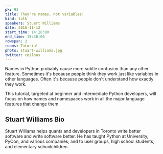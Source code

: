 ```yaml
---
pk: 93
title: They're names, not variables!
kind: talk
speakers: Stuart Williams
date: 2016-11-12
start_time: 14:20:00
end_time: 15:30:00
rowspan: 2
rooms: Tutorial
photo: stuart-williams.jpg
twitter: ceilous
---
```


Names in Python probably cause more subtle confusion than any other feature. Sometimes it's because people think they work just like variables in other languages. Often it's because people don't understand how exactly they work.

This tutorial, targeted at beginner and intermediate Python developers, will focus on how names and namespaces work in all the major language features that change them.

## Stuart Williams Bio

Stuart Williams helps quants and developers in Toronto write better software and write software better.  He has taught Python at University, PyCon, and various companies; and to user groups, high school students, and elementary schoolchildren.
